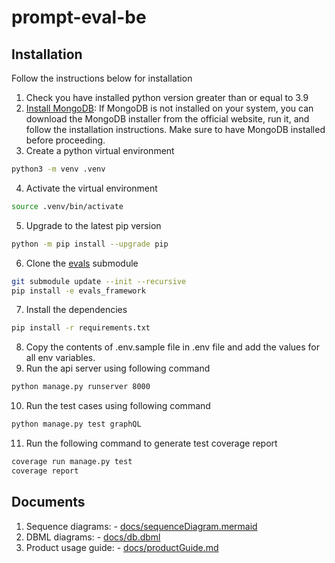 # prompt-eval-be

## Installation

Follow the instructions below for installation

1. Check you have installed python version greater than or equal to 3.9
2. [Install MongoDB](https://www.mongodb.com/docs/manual/administration/install-community/): If MongoDB is not installed on your system, you can download the MongoDB installer from the official website, run it, and follow the installation instructions. Make sure to have MongoDB installed before proceeding.
3. Create a python virtual environment

```sh { language=sh }
python3 -m venv .venv


```

4. Activate the virtual environment

```sh { language=sh }
source .venv/bin/activate


```

5. Upgrade to the latest pip version

```sh { language=sh }
python -m pip install --upgrade pip


```

6. Clone the [evals](https://github.com/openai/evals) submodule

```sh { language=sh }
git submodule update --init --recursive
pip install -e evals_framework

```

7. Install the dependencies

```sh { language=sh }
pip install -r requirements.txt


```

8. Copy the contents of .env.sample file in .env file and add the values for all env variables.
9. Run the api server using following command

```sh { language=sh }
python manage.py runserver 8000


```

10. Run the test cases using following command

```sh { language=sh }
python manage.py test graphQL


```

11. Run the following command to generate test coverage report

```sh { language=sh }
coverage run manage.py test
coverage report


```

## Documents

1. Sequence diagrams: - [docs/sequenceDiagram.mermaid](./docs/sequenceDiagram.mermaid)
2. DBML diagrams: - [docs/db.dbml](./docs/db.dbml)
3. Product usage guide: - [docs/productGuide.md](./docs/productGuide.md)
